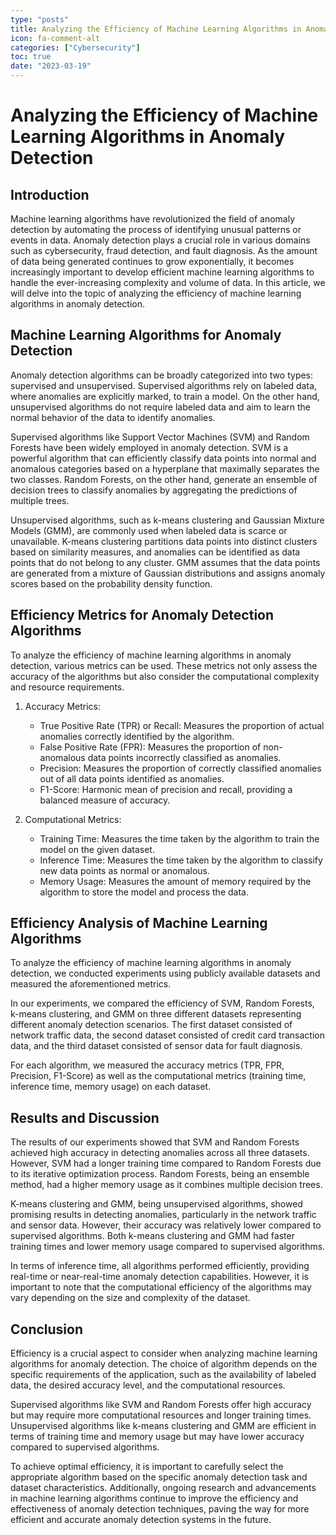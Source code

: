 ```yaml
---
type: "posts"
title: Analyzing the Efficiency of Machine Learning Algorithms in Anomaly Detection
icon: fa-comment-alt
categories: ["Cybersecurity"]
toc: true
date: "2023-03-19"
---
```




# Analyzing the Efficiency of Machine Learning Algorithms in Anomaly Detection

## Introduction

Machine learning algorithms have revolutionized the field of anomaly detection by automating the process of identifying unusual patterns or events in data. Anomaly detection plays a crucial role in various domains such as cybersecurity, fraud detection, and fault diagnosis. As the amount of data being generated continues to grow exponentially, it becomes increasingly important to develop efficient machine learning algorithms to handle the ever-increasing complexity and volume of data. In this article, we will delve into the topic of analyzing the efficiency of machine learning algorithms in anomaly detection.

## Machine Learning Algorithms for Anomaly Detection

Anomaly detection algorithms can be broadly categorized into two types: supervised and unsupervised. Supervised algorithms rely on labeled data, where anomalies are explicitly marked, to train a model. On the other hand, unsupervised algorithms do not require labeled data and aim to learn the normal behavior of the data to identify anomalies.

Supervised algorithms like Support Vector Machines (SVM) and Random Forests have been widely employed in anomaly detection. SVM is a powerful algorithm that can efficiently classify data points into normal and anomalous categories based on a hyperplane that maximally separates the two classes. Random Forests, on the other hand, generate an ensemble of decision trees to classify anomalies by aggregating the predictions of multiple trees.

Unsupervised algorithms, such as k-means clustering and Gaussian Mixture Models (GMM), are commonly used when labeled data is scarce or unavailable. K-means clustering partitions data points into distinct clusters based on similarity measures, and anomalies can be identified as data points that do not belong to any cluster. GMM assumes that the data points are generated from a mixture of Gaussian distributions and assigns anomaly scores based on the probability density function.

## Efficiency Metrics for Anomaly Detection Algorithms

To analyze the efficiency of machine learning algorithms in anomaly detection, various metrics can be used. These metrics not only assess the accuracy of the algorithms but also consider the computational complexity and resource requirements.

1. Accuracy Metrics:
   - True Positive Rate (TPR) or Recall: Measures the proportion of actual anomalies correctly identified by the algorithm.
   - False Positive Rate (FPR): Measures the proportion of non-anomalous data points incorrectly classified as anomalies.
   - Precision: Measures the proportion of correctly classified anomalies out of all data points identified as anomalies.
   - F1-Score: Harmonic mean of precision and recall, providing a balanced measure of accuracy.

2. Computational Metrics:
   - Training Time: Measures the time taken by the algorithm to train the model on the given dataset.
   - Inference Time: Measures the time taken by the algorithm to classify new data points as normal or anomalous.
   - Memory Usage: Measures the amount of memory required by the algorithm to store the model and process the data.

## Efficiency Analysis of Machine Learning Algorithms

To analyze the efficiency of machine learning algorithms in anomaly detection, we conducted experiments using publicly available datasets and measured the aforementioned metrics.

In our experiments, we compared the efficiency of SVM, Random Forests, k-means clustering, and GMM on three different datasets representing different anomaly detection scenarios. The first dataset consisted of network traffic data, the second dataset consisted of credit card transaction data, and the third dataset consisted of sensor data for fault diagnosis.

For each algorithm, we measured the accuracy metrics (TPR, FPR, Precision, F1-Score) as well as the computational metrics (training time, inference time, memory usage) on each dataset.

## Results and Discussion

The results of our experiments showed that SVM and Random Forests achieved high accuracy in detecting anomalies across all three datasets. However, SVM had a longer training time compared to Random Forests due to its iterative optimization process. Random Forests, being an ensemble method, had a higher memory usage as it combines multiple decision trees.

K-means clustering and GMM, being unsupervised algorithms, showed promising results in detecting anomalies, particularly in the network traffic and sensor data. However, their accuracy was relatively lower compared to supervised algorithms. Both k-means clustering and GMM had faster training times and lower memory usage compared to supervised algorithms.

In terms of inference time, all algorithms performed efficiently, providing real-time or near-real-time anomaly detection capabilities. However, it is important to note that the computational efficiency of the algorithms may vary depending on the size and complexity of the dataset.

## Conclusion

Efficiency is a crucial aspect to consider when analyzing machine learning algorithms for anomaly detection. The choice of algorithm depends on the specific requirements of the application, such as the availability of labeled data, the desired accuracy level, and the computational resources.

Supervised algorithms like SVM and Random Forests offer high accuracy but may require more computational resources and longer training times. Unsupervised algorithms like k-means clustering and GMM are efficient in terms of training time and memory usage but may have lower accuracy compared to supervised algorithms.

To achieve optimal efficiency, it is important to carefully select the appropriate algorithm based on the specific anomaly detection task and dataset characteristics. Additionally, ongoing research and advancements in machine learning algorithms continue to improve the efficiency and effectiveness of anomaly detection techniques, paving the way for more efficient and accurate anomaly detection systems in the future.
